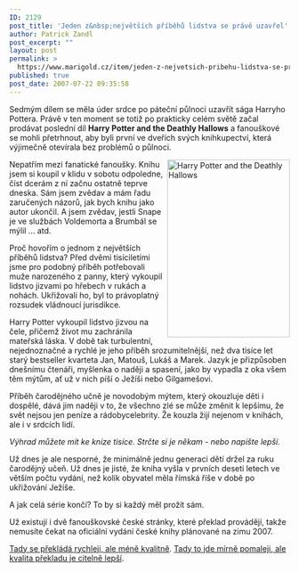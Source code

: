 ```yaml
---
ID: 2129
post_title: 'Jeden z&nbsp;největších příběhů lidstva se právě uzavřel'
author: Patrick Zandl
post_excerpt: ""
layout: post
permalink: >
  https://www.marigold.cz/item/jeden-z-nejvetsich-pribehu-lidstva-se-prave-uzavrel-2
published: true
post_date: 2007-07-22 09:35:58
---
```

Sedmým dílem se měla úder srdce po páteční půlnoci uzavřít sága Harryho Pottera. Právě v ten moment se totiž po prakticky celém světě začal prodávat poslední díl <strong>Harry Potter and the Deathly Hallows</strong> a fanouškové se mohli přetrhnout, aby byli první ve dveřích svých knihkupectví, která výjimečně otevírala bez problémů o půlnoci. 

<img src="http://www.marigold.cz/wp-content/medium_pottercover3.jpg" width="220" height="319" alt=" Harry Potter and the Deathly Hallows" title=" Harry Potter and the Deathly Hallows" align="right" />
Nepatřím mezi fanatické fanoušky. Knihu jsem si koupil v klidu v sobotu odpoledne, číst dcerám z ní začnu ostatně teprve dneska. Sám jsem zvědav a mám řadu zaručených názorů, jak bych knihu jako autor ukončil. A jsem zvědav, jestli Snape je ve službách Voldemorta a Brumbál se mýlil ... atd. 

Proč hovořím o jednom z největších příběhů lidstva? Před dvěmi tisíciletími jsme pro podobný příběh potřebovali muže narozeného z panny, který vykoupil lidstvo jizvami po hřebech v rukách a nohách. Ukřižovali ho, byl to právoplatný rozsudek vládnoucí jurisdikce. 

Harry Potter vykoupil lidstvo jizvou na čele, přičemž život mu zachránila mateřská láska. V době tak turbulentní, nejednoznačné a rychlé je jeho příběh srozumitelnější, než dva tisíce let starý bestseller kvarteta Jan, Matouš, Lukáš a Marek. Jazyk je přizpůsoben dnešnímu čtenáři, myšlenka o naději a spasení, jako by vypadla z oka všem těm mýtům, ať už v nich píší o Ježíši nebo Gilgamešovi. 

Příběh čarodějného učně je novodobým mýtem, který okouzluje děti i dospělé, dává jim naději v to, že všechno zlé se může změnit k lepšímu, že svět nejsou jen peníze a rádobycelebrity. Že kouzla žijí nejenom v knihách, ale i v srdcích lidí. 

<em>Výhrad můžete mít ke knize tisíce. Strčte si je někam - nebo napište lepší.</em> 

Už dnes je ale nesporné, že minimálně jednu generaci dětí držel za ruku čarodějný učeň. Už dnes je jisté, že kniha vyšla v prvních deseti letech ve větším počtu vydání, než kolik obyvatel měla římská říše v době po ukřižování Ježíše. 

A jak celá série končí? To by si každý měl prožít sám. 

Už existují i dvě fanouškovské české stránky, které překlad provádějí, takže nemusíte čekat na oficiální vydání české knihy plánované na zimu 2007. 

<a href="http://hp7-deathlyhallows.blogspot.com/">Tady se překládá rychleji, ale méně kvalitně</a>. <a href="http://hp7cz.blogspot.com">Tady to jde mírně pomaleji, ale kvalita překladu je citelně lepší</a>.